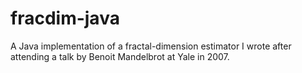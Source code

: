 # fracdim-java

A Java implementation of a fractal-dimension estimator I wrote after attending a talk by Benoit Mandelbrot at Yale in 2007.
